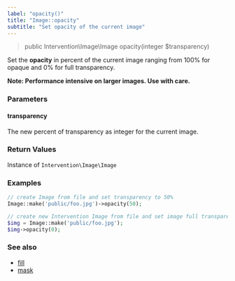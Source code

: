 ```yaml
---
label: "opacity()"
title: "Image::opacity"
subtitle: "Set opacity of the current image"
---
```


> public Intervention\Image\Image opacity(integer $transparency)

Set the **opacity** in percent of the current image ranging from 100% for opaque and 0% for full transparency.

**Note: Performance intensive on larger images. Use with care.**

### Parameters

#### transparency
The new percent of transparency as integer for the current image.

### Return Values
Instance of `Intervention\Image\Image`

### Examples

```php
// create Image from file and set transparency to 50%
Image::make('public/foo.jpg')->opacity(50);

// create new Intervention Image from file and set image full transparent
$img = Image::make('public/foo.jpg');
$img->opacity(0);
```

### See also

- [fill](/v2/api/fill)
- [mask](/v2/api/mask)

